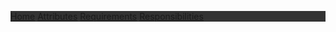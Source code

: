 <head>
<style>
.topnav {  
background-color: #333;  
overflow: hidden;  
}  
  
.topnav a {  
float: left;  
color: #f2f2f2;  
text-align: center;  
padding: 14px 16px;  
text-decoration: none;  
font-size: 17px;  
}  
  
/* Change the color of links on hover */  
.topnav a:hover {  
background-color: #ddd;  
color: black;  
}  
  
/* Add a color to the active/current link */  
.topnav a.active {  
background-color: #4CAF50;  
color: white;  
}
</style>
</head>
<div class="topnav">  
<a class="active" href="index.html">Home</a>  
<a href="attributes.html">Attributes</a>  
<a href="requirements.html">Requirements</a>  
<a href="responsibilities.html">Responsibilities</a>  
</div>

<!--stackedit_data:
eyJoaXN0b3J5IjpbMjEyNTQ3OTQ5NSwtMTExMDY5MTRdfQ==
-->